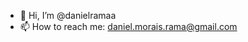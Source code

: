 - 👋 Hi, I’m @danielramaa
- 📫 How to reach me: daniel.morais.rama@gmail.com

<!---
danielramaa/danielramaa is a ✨ special ✨ repository because its `README.md` (this file) appears on your GitHub profile.
You can click the Preview link to take a look at your changes.
--->
